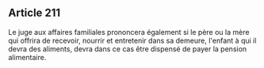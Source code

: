 Article 211
----
Le juge aux affaires familiales prononcera également si le père ou la mère qui
offrira de recevoir, nourrir et entretenir dans sa demeure, l'enfant à qui il
devra des aliments, devra dans ce cas être dispensé de payer la pension
alimentaire.
